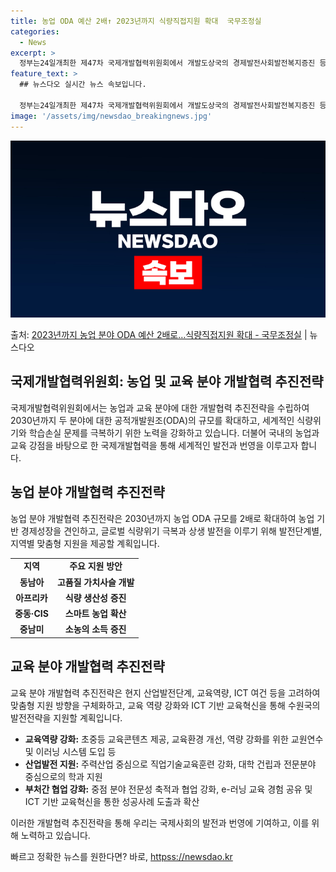 ```yaml
---
title: 농업 ODA 예산 2배↑ 2023년까지 식량직접지원 확대  국무조정실
categories:
  - News
excerpt: >
  정부는24일개최한 제47차 국제개발협력위원회에서 개발도상국의 경제발전사회발전복지증진 등을 주목적으로 하는 공…
feature_text: >
  ## 뉴스다오 실시간 뉴스 속보입니다.

  정부는24일개최한 제47차 국제개발협력위원회에서 개발도상국의 경제발전사회발전복지증진 등을 주목적으로 하는 공…
image: '/assets/img/newsdao_breakingnews.jpg'
---
```


![뉴스다오 속보](/assets/img/newsdao_breakingnews.jpg)

<p>출처: <a href="httpss://newsdao.kr/2632" rel="dofollow">2023년까지 농업 분야 ODA 예산 2배로…식량직접지원 확대 - 국무조정실</a> | 뉴스다오</p>

<h2>국제개발협력위원회: 농업 및 교육 분야 개발협력 추진전략</h2>

국제개발협력위원회에서는 농업과 교육 분야에 대한 개발협력 추진전략을 수립하여 2030년까지 두 분야에 대한 공적개발원조(ODA)의 규모를 확대하고, 세계적인 식량위기와 학습손실 문제를 극복하기 위한 노력을 강화하고 있습니다. 더불어 국내의 농업과 교육 강점을 바탕으로 한 국제개발협력을 통해 세계적인 발전과 번영을 이루고자 합니다.

<h2>농업 분야 개발협력 추진전략</h2>

<p data-ke-size="size16">농업 분야 개발협력 추진전략은 2030년까지 농업 ODA 규모를 2배로 확대하여 농업 기반 경제성장을 견인하고, 글로벌 식량위기 극복과 상생 발전을 이루기 위해 발전단계별, 지역별 맞춤형 지원을 제공할 계획입니다.</p>

<table>
  <tr>
    <td style="text-align: center; height: 17px;"><b>지역</b></td>
    <td style="text-align: center; height: 17px;"><b>주요 지원 방안</b></td>
  </tr>
  <tr>
    <td style="text-align: center; height: 17px;"><b>동남아</b></td>
    <td style="text-align: center; height: 17px;"><b>고품질 가치사슬 개발</b></td>
  </tr>
  <tr>
    <td style="text-align: center; height: 17px;"><b>아프리카</b></td>
    <td style="text-align: center; height: 17px;"><b>식량 생산성 증진</b></td>
  </tr>
  <tr>
    <td style="text-align: center; height: 17px;"><b>중동·CIS</b></td>
    <td style="text-align: center; height: 17px;"><b>스마트 농업 확산</b></td>
  </tr>
  <tr>
    <td style="text-align: center; height: 17px;"><b>중남미</b></td>
    <td style="text-align: center; height: 17px;"><b>소농의 소득 증진</b></td>
  </tr>
</table>

<h2>교육 분야 개발협력 추진전략</h2>

<p data-ke-size="size16">교육 분야 개발협력 추진전략은 현지 산업발전단계, 교육역량, ICT 여건 등을 고려하여 맞춤형 지원 방향을 구체화하고, 교육 역량 강화와 ICT 기반 교육혁신을 통해 수원국의 발전전략을 지원할 계획입니다.</p>

<ul>
  <li><b>교육역량 강화:</b> 초중등 교육콘텐츠 제공, 교육환경 개선, 역량 강화를 위한 교원연수 및 이러닝 시스템 도입 등</li>
  <li><b>산업발전 지원:</b> 주력산업 중심으로 직업기술교육훈련 강화, 대학 건립과 전문분야 중심으로의 학과 지원</li>
  <li><b>부처간 협업 강화:</b> 중점 분야 전문성 축적과 협업 강화, e-러닝 교육 경험 공유 및 ICT 기반 교육혁신을 통한 성공사례 도출과 확산</li>
</ul>

이러한 개발협력 추진전략을 통해 우리는 국제사회의 발전과 번영에 기여하고, 이를 위해 노력하고 있습니다. 

빠르고 정확한 뉴스를 원한다면? 바로, <a href="httpss://newsdao.kr" rel="dofollow">httpss://newsdao.kr</a>


